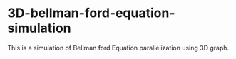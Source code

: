# 3D-bellman-ford-equation-simulation
This is a simulation of Bellman ford Equation parallelization using 3D graph. 
